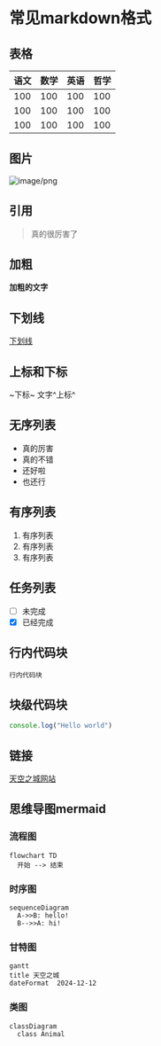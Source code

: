 # 常见markdown格式

## 表格


| 语文|数学 |英语 | 哲学 |
| - | - | - | - |
| 100| 100|100 |100 |
| 100| 100| 100| 100|
| 100| 100| 100| 100|

## 图片
![image/png](http://localhost:4000/image/9de3255efe6b7c63437436d5225a0aba.png '天空之城.png')

## 引用

> 真的很厉害了

## 加粗

**加粗的文字**

## 下划线

<u>下划线</u>
## 上标和下标

~下标~ 文字^上标^

## 无序列表

- 真的厉害
- 真的不错
- 还好啦
- 也还行

## 有序列表
1. 有序列表
2. 有序列表
3. 有序列表
## 任务列表
- [ ] 未完成
- [x] 已经完成
## 行内代码块
`行内代码块`
## 块级代码块

```ts
console.log("Hello world")
```

## 链接
[天空之城网站](https://www.huchenghe.site)

## 思维导图mermaid
### 流程图
```mermaid
flowchart TD
  开始 --> 结束
```
### 时序图

```mermaid
sequenceDiagram
  A->>B: hello!
  B-->>A: hi!
```

### 甘特图
```mermaid
gantt
title 天空之城
dateFormat  2024-12-12
```
### 类图

```mermaid
classDiagram
  class Animal
```









 


